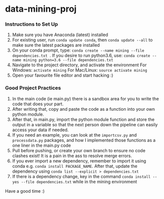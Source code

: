 # data-mining-proj

### Instructions to Set Up

1. Make sure you have Anaconda  (latest) installed
2. For existing user, run `conda update conda`, then `conda update --all` to make sure the latest packages are installed
2. On your conda prompt, type: `conda create --name mining --file dependencies.txt `. If you desire to run python3.6, use: `conda create --name mining python=3.6 --file dependencies.txt ` 
3. Navigate to the project directory, and activate the environment
   For Windows: `activate mining`
   For Mac/Linux: `source activate mining`
4. Open your favourite file editor and start hacking :)

### Good Project Practices
1. In the main code (ie main.py) there is a sandbox area for you to write the code that does your part.
2. After writing that, copy and paste the code as a function into your own python module.
3. After that, in main.py, import the python module function and store the output in a variable so that the next person down the pipeline can easily access your data if needed.
4. If you need an example, you can look at the `importcsv.py` and `processdata.py` packages, and how I implemented those functions as a one liner in the main.py code
5. Pull before pushing, or create your own branch to ensure no code clashes exist! It is a pain in the ass to resolve merge errors.
6. If you ever import a new dependency, remember to import it using conda e.g. `conda install PACKAGE_NAME`. After that, update the dependency using `conda list --explicit > dependencies.txt`
7. If there is a dependency change, key in the command `conda install --yes --file dependencies.txt` while in the mining environment


Have a good time :)
